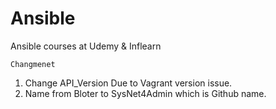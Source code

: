 # Ansible
Ansible courses at Udemy & Inflearn

`Changmenet`
1) Change API_Version Due to Vagrant version issue.
2) Name from Bloter to SysNet4Admin which is Github name.
